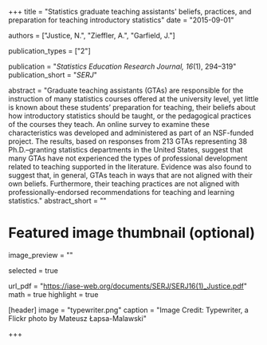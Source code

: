 +++
title = "Statistics graduate teaching assistants' beliefs, practices, and preparation for teaching introductory statistics"
date = "2015-09-01"

authors = ["Justice, N.", "Zieffler, A.", "Garfield, J."]

publication_types = ["2"]

publication = "*Statistics Education Research Journal, 16*(1), 294&ndash;319"
publication_short = "*SERJ*"

abstract = "Graduate teaching assistants (GTAs) are responsible for the instruction of many statistics courses offered at the university level, yet little is known about these students’ preparation for teaching, their beliefs about how introductory statistics should be taught, or the pedagogical practices of the courses they teach. An online survey to examine these characteristics was developed and administered as part of an NSF-funded project. The results, based on responses from 213 GTAs representing 38 Ph.D.–granting statistics departments in the United States, suggest that many GTAs have not experienced the types of professional development related to teaching supported in the literature. Evidence was also found to suggest that, in general, GTAs teach in ways that are not aligned with their own beliefs. Furthermore, their teaching practices are not aligned with professionally-endorsed recommendations for teaching and learning statistics."
abstract_short = ""

# Featured image thumbnail (optional)
image_preview = ""

selected = true

url_pdf = "https://iase-web.org/documents/SERJ/SERJ16(1)_Justice.pdf"
math = true
highlight = true

[header]
image = "typewriter.png"
caption = "Image Credit: Typewriter, a Flickr photo by Mateusz Łapsa-Malawski"

+++

